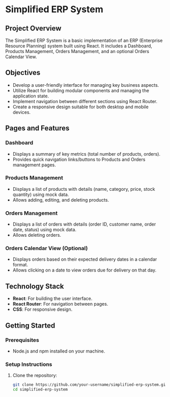 # Simplified ERP System

## Project Overview

The Simplified ERP System is a basic implementation of an ERP (Enterprise Resource Planning) system built using React. It includes a Dashboard, Products Management, Orders Management, and an optional Orders Calendar View.

## Objectives

- Develop a user-friendly interface for managing key business aspects.
- Utilize React for building modular components and managing the application state.
- Implement navigation between different sections using React Router.
- Create a responsive design suitable for both desktop and mobile devices.

## Pages and Features

### Dashboard

- Displays a summary of key metrics (total number of products, orders).
- Provides quick navigation links/buttons to Products and Orders management pages.

### Products Management

- Displays a list of products with details (name, category, price, stock quantity) using mock data.
- Allows adding, editing, and deleting products.

### Orders Management

- Displays a list of orders with details (order ID, customer name, order date, status) using mock data.
- Allows deleting orders.

### Orders Calendar View (Optional)

- Displays orders based on their expected delivery dates in a calendar format.
- Allows clicking on a date to view orders due for delivery on that day.

## Technology Stack

- **React**: For building the user interface.
- **React Router**: For navigation between pages.
- **CSS**: For responsive design.

## Getting Started

### Prerequisites

- Node.js and npm installed on your machine.

### Setup Instructions

1. Clone the repository:
   ```bash
   git clone https://github.com/your-username/simplified-erp-system.git
   cd simplified-erp-system
   ```
